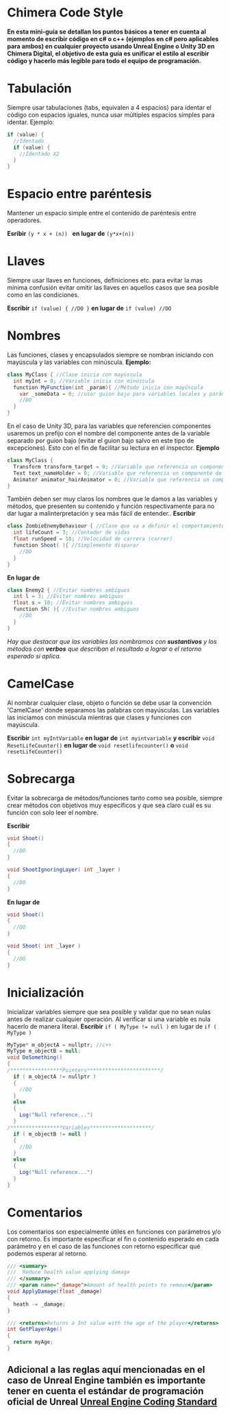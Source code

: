 # Chimera Code Style
**En esta mini-guía se detallan los puntos básicos a tener en cuenta al momento de escribir código en c# o c++ (ejemplos en c# pero aplicables para ambos) en cualquier proyecto usando Unreal Engine o Unity 3D en Chimera Digital, el objetivo de esta guía es unificar el estilo al escribir código y hacerlo más legible para todo el equipo de programación.**

# Tabulación 
Siempre usar tabulaciones (tabs, equivalen a 4 espacios) para identar el código con espacios iguales, nunca usar múltiples espacios simples para identar.
Ejemplo: 
```csharp
if (value) { 
  //Identado 
  if (value) { 
    //Identado X2 
  } 
}
```

# Espacio entre paréntesis
Mantener un espacio simple entre el contenido de paréntesis entre operadores. 

**Esribir** `(y * x + (n)) ` **en lugar de** ` (y*x+(n)) `

# Llaves 
Siempre usar llaves en funciones, definiciones etc.  para evitar la mas mínima confusión evitar omitir las llaves en aquellos casos que sea posible como en las condiciones. 

**Escribir** `if (value) { //DO }` **en lugar de** `if (value) //DO `
 
# Nombres
Las funciones, clases y encapsulados siempre se nombran iniciando con mayúscula y las variables con minúscula. 
**Ejemplo:**
```csharp
class MyClass { //Clase inicia con mayúscula
  int myInt = 0; //Variable inicia con minúscula
  function MyFunction(int _param){ //Método inicia con mayúscula
    var _someData = 0; //usar guion bajo para variables locales y parámetros 
    //DO 
  } 
}
```
En el caso de Unity 3D, para las variables que referencien componentes usaremos un prefijo con el nombre del componente antes de la variable separado por guion bajo (evitar el guion bajo salvo en este tipo de excepciones). Esto con el fin de facilitar su lectura en el inspector.
**Ejemplo**
```csharp
class MyClass { 
  Transform transform_target = 0; //Variable que referencia un componente de tipo Transform
  Text text_nameHolder = 0; //Variable que referencia un componente de tipo Text
  Animator animator_hairAnimator = 0; //Variable que referencia un componente de tipo Animator
}
```

También deben ser muy claros los nombres que le damos a las variables y métodos, que presenten su contenido y función respectivamente para no dar lugar a malinterpretación y sea más fácil de entender..
**Escribir**
```csharp
class ZombieEnemyBehaviour { //Clase que va a definir el comportamiento de un personaje
  int lifeCount = 3; //Contador de vidas
  float runSpeed = 10; //Velocidad de carrera (correr)
  function Shoot( ){ //Simplemente disparar
    //DO 
  } 
}
```
**En lugar de**
```csharp
class Enemy2 { //Evitar nombres ambiguos
  int l = 3; //Evitar nombres ambiguos
  float s = 10; //Evitar nombres ambiguos
  function Sh( ){ //Evitar nombres ambiguos
    //DO 
  } 
}
```
*Hay que destacar que las variables las nombramos con **sustantivos** y los métodos con **verbos** que describan el resultado a lograr o el retorno esperado si aplica.*


# CamelCase
Al nombrar cualquier clase, objeto o función se debe usar la convención 'CamelCase' donde separamos las palabras con mayúsculas. Las variables las iniciamos con minúscula mientras que clases y funciones con mayúscula.

**Escribir** `int myIntVariable` **en lugar de** `int myintvariable` 
**y escribir** `void ResetLifeCounter()` **en lugar de** `void resetlifecounter()` **o** `void resetLifeCounter()`

# Sobrecarga 
Evitar la sobrecarga de métodos/funciones tanto como sea posible, siempre crear métodos con objetivos muy específicos y que sea claro cuál es su función con solo leer el nombre. 

**Escribir**
```csharp
void Shoot()
{
  //DO
}

void ShootIgnoringLayer( int _layer )
{
  //DO
}
```
**En lugar de**
```csharp
void Shoot()
{
  //DO
}

void Shoot( int _layer )
{
  //DO
}
```
 
 # Inicialización 
Inicializar variables siempre que sea posible y validar que no sean nulas antes de realizar cualquier operación. Al verificar si una variable es nula hacerlo de manera literal. **Escribir** `if ( MyType != null )` en lugar de `if ( MyType )`
```csharp
MyType* m_objectA = nullptr; //c++
MyType m_objectB = null;
void DoSomething()
{
/*****************Pointers************************/
  if ( m_objectA != nullptr )
  {
    //DO
  }
  else
  {
    Log("Null reference...")
  }
/*****************Variables********************/
  if ( m_objectB != null )
  {
    //DO
  }
  else
  {
    Log("Null reference...")
  }
}
```

# Comentarios
Los comentarios son especialmente útiles en funciones con parámetros y/o con retorno. Es importante especificar el fin o contenido esperado en cada parámetro y en el caso de las funciones con retorno especificar qué podemos esperar al retorno.
```csharp
/// <summary>
///  Reduce health value applying damage
/// </summary>
/// <param name="_damage">Amount of health points to remove</param>
void ApplyDamage(float _damage)
{
  heath -= _damage;
}

/// <returns>Returns a Int value with the age of the player</returns>
int GetPlayerAge()
{
  return myAge;
}
```

## Adicional a las reglas aquí mencionadas en el caso de Unreal Engine también es importante tener en cuenta el estándar de programación oficial de Unreal [Unreal Engine Coding Standard](https://docs.unrealengine.com/latest/INT/Programming/Development/CodingStandard/)
